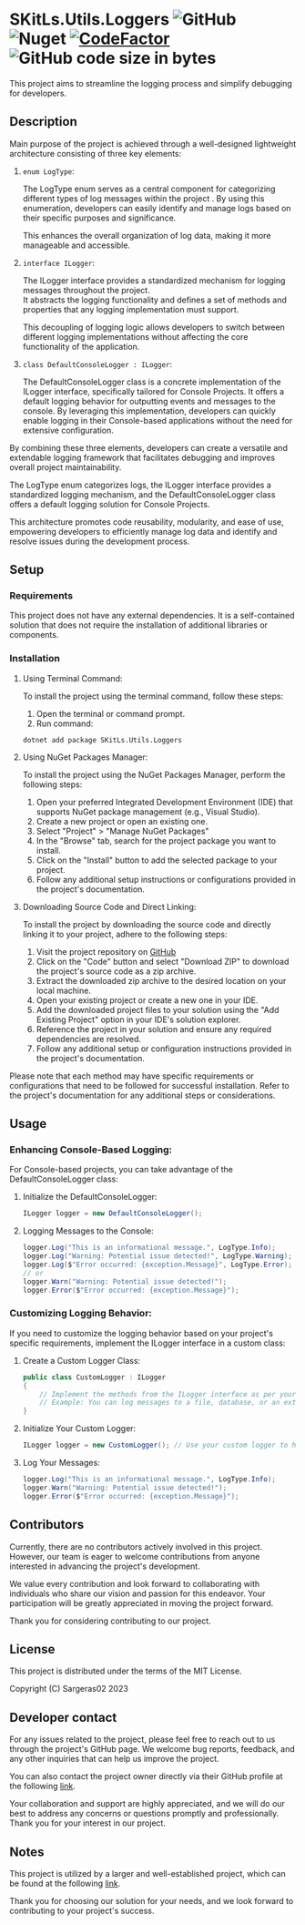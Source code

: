 # SKitLs.Utils.Loggers ![GitHub](https://img.shields.io/github/license/Sargeras02/SKitLs.Utils.Loggers) ![Nuget](https://img.shields.io/nuget/v/SKitLs.Utils.Loggers) [![CodeFactor](https://www.codefactor.io/repository/github/sargeras02/skitls.utils.loggers/badge)](https://www.codefactor.io/repository/github/sargeras02/skitls.utils.loggers) ![GitHub code size in bytes](https://img.shields.io/github/languages/code-size/Sargeras02/SKitLs.Utils.Loggers)

This project aims to streamline the logging process and simplify debugging for developers.

## Description

Main purpose of the project is achieved through a well-designed lightweight architecture consisting of three key elements:

1. `enum LogType`:
	
	The LogType enum serves as a central component for categorizing different types of log messages within the project	.
By using this enumeration, developers can easily identify and manage logs based on their specific purposes and significance.
	
	This enhances the overall organization of log data, making it more manageable and accessible.

2. `interface ILogger`:
   
	The ILogger interface provides a standardized mechanism for logging messages throughout the project.					
It abstracts the logging functionality and defines a set of methods and properties that any logging implementation must support.

	This decoupling of logging logic allows developers to switch between different logging implementations without affecting the core functionality of the application.

3. `class DefaultConsoleLogger : ILogger`:
   
	The DefaultConsoleLogger class is a concrete implementation of the ILogger interface, specifically tailored for Console Projects.
It offers a default logging behavior for outputting events and messages to the console.
By leveraging this implementation, developers can quickly enable logging in their Console-based applications without the need for extensive configuration.

By combining these three elements, developers can create a versatile and extendable logging framework that facilitates debugging
and improves overall project maintainability.

The LogType enum categorizes logs, the ILogger interface provides a standardized logging mechanism, and the DefaultConsoleLogger class offers a default logging solution for Console Projects.

This architecture promotes code reusability, modularity, and ease of use, empowering developers to efficiently manage log data and identify and resolve issues during the development process.

## Setup

### Requirements

This project does not have any external dependencies.
It is a self-contained solution that does not require the installation of additional libraries or components.

### Installation

1. Using Terminal Command:
    
    To install the project using the terminal command, follow these steps:

    1. Open the terminal or command prompt.
    2. Run command:
    
    ```
    dotnet add package SKitLs.Utils.Loggers
    ```

2. Using NuGet Packages Manager:

    To install the project using the NuGet Packages Manager, perform the following steps:

    1. Open your preferred Integrated Development Environment (IDE) that supports NuGet package management (e.g., Visual Studio).
    2. Create a new project or open an existing one.
    3. Select "Project" > "Manage NuGet Packages"
    4. In the "Browse" tab, search for the project package you want to install.
    5. Click on the "Install" button to add the selected package to your project.
    5. Follow any additional setup instructions or configurations provided in the project's documentation.

3. Downloading Source Code and Direct Linking:

    To install the project by downloading the source code and directly linking it to your project, adhere to the following steps:

    1. Visit the project repository on [GitHub](https://github.com/Sargeras02/SKitLs.Utils.Loggers.git)
    2. Click on the "Code" button and select "Download ZIP" to download the project's source code as a zip archive.
    3. Extract the downloaded zip archive to the desired location on your local machine.
    4. Open your existing project or create a new one in your IDE.
    5. Add the downloaded project files to your solution using the "Add Existing Project" option in your IDE's solution explorer.
    6. Reference the project in your solution and ensure any required dependencies are resolved.
    7. Follow any additional setup or configuration instructions provided in the project's documentation.

Please note that each method may have specific requirements or configurations that need to be followed for successful installation.
Refer to the project's documentation for any additional steps or considerations.

## Usage

### Enhancing Console-Based Logging:

For Console-based projects, you can take advantage of the DefaultConsoleLogger class:

1. Initialize the DefaultConsoleLogger:

    ```C#
    ILogger logger = new DefaultConsoleLogger();
    ```

2. Logging Messages to the Console:

    ```C#
    logger.Log("This is an informational message.", LogType.Info);
    logger.Log("Warning: Potential issue detected!", LogType.Warning);
    logger.Log($"Error occurred: {exception.Message}", LogType.Error);
    // or
    logger.Warn("Warning: Potential issue detected!");
    logger.Error($"Error occurred: {exception.Message}");
    ```

### Customizing Logging Behavior:

If you need to customize the logging behavior based on your project's specific requirements,
implement the ILogger interface in a custom class:

1. Create a Custom Logger Class:

    ```C#
    public class CustomLogger : ILogger
    {
        // Implement the methods from the ILogger interface as per your custom logging needs.
        // Example: You can log messages to a file, database, or an external service.
    }
    ```
2. Initialize Your Custom Logger:

    ```C#
    ILogger logger = new CustomLogger(); // Use your custom logger to handle logging in your project.
    ```

3. Log Your Messages:

    ```C#
    logger.Log("This is an informational message.", LogType.Info);
    logger.Warn("Warning: Potential issue detected!");
    logger.Error($"Error occurred: {exception.Message}");
    ```

## Contributors

Currently, there are no contributors actively involved in this project.
However, our team is eager to welcome contributions from anyone interested in advancing the project's development.

We value every contribution and look forward to collaborating with individuals who share our vision and passion for this endeavor.
Your participation will be greatly appreciated in moving the project forward.

Thank you for considering contributing to our project.

## License

This project is distributed under the terms of the MIT License.

Copyright (C) Sargeras02 2023

## Developer contact

For any issues related to the project, please feel free to reach out to us through the project's GitHub page.
We welcome bug reports, feedback, and any other inquiries that can help us improve the project.

You can also contact the project owner directly via their GitHub profile at the following [link](https://github.com/Sargeras02).

Your collaboration and support are highly appreciated, and we will do our best to address any concerns or questions promptly and professionally.
Thank you for your interest in our project.

## Notes

This project is utilized by a larger and well-established project, which can be found at the following [link](https://github.com/Sargeras02/SKitLs.Bots.Telegram.git).

Thank you for choosing our solution for your needs, and we look forward to contributing to your project's success.
